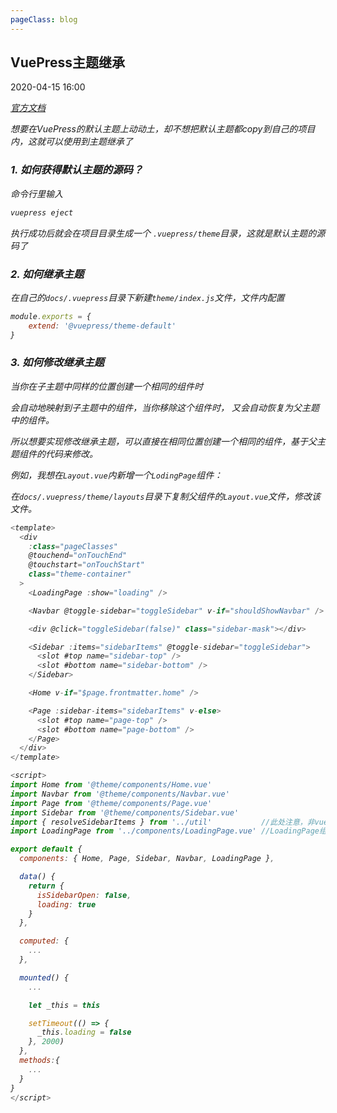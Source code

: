 ```yaml
---
pageClass: blog
---
```


## VuePress主题继承
<p class="date">2020-04-15 16:00 
  <span id="/blog/vue/VuepressInheritanceTheme.html" class="leancloud_visitors">
      <i class="shni shn-eye-fill" />
      <i class="leancloud-visitors-count"></i>
  </span>
</p>


<el-backtop :visibility-height="0"></el-backtop>


<a href="https://vuepress.vuejs.org/zh/theme/inheritance.html" target="_blank">官方文档</a>

想要在VuePress的默认主题上动动土，却不想把默认主题都copy到自己的项目内，这就可以使用到主题继承了


### 1. 如何获得默认主题的源码？

命令行里输入

```js
vuepress eject
```

执行成功后就会在项目目录生成一个 <code class="default">.vuepress/theme</code>目录，这就是默认主题的源码了

### 2. 如何继承主题

在自己的<code class="default">docs/.vuepress</code>目录下新建<code class="default">theme/index.js</code>文件，文件内配置

```js
module.exports = {
    extend: '@vuepress/theme-default'
}
```

### 3. 如何修改继承主题

当你在子主题中同样的位置创建一个相同的组件时

会自动地映射到子主题中的组件，当你移除这个组件时，
又会自动恢复为父主题中的组件。

所以想要实现修改继承主题，可以直接在相同位置创建一个相同的组件，基于父主题组件的代码来修改。

例如，我想在<code class="default">Layout.vue</code>内新增一个<code class="default">LodingPage</code>组件：

在<code class="default">docs/.vuepress/theme/layouts</code>目录下复制父组件的<code class="default">Layout.vue</code>文件，修改该文件。

```js
<template>
  <div
    :class="pageClasses"
    @touchend="onTouchEnd"
    @touchstart="onTouchStart"
    class="theme-container"
  >
    <LoadingPage :show="loading" />

    <Navbar @toggle-sidebar="toggleSidebar" v-if="shouldShowNavbar" />

    <div @click="toggleSidebar(false)" class="sidebar-mask"></div>

    <Sidebar :items="sidebarItems" @toggle-sidebar="toggleSidebar">
      <slot #top name="sidebar-top" />
      <slot #bottom name="sidebar-bottom" />
    </Sidebar>

    <Home v-if="$page.frontmatter.home" />

    <Page :sidebar-items="sidebarItems" v-else>
      <slot #top name="page-top" />
      <slot #bottom name="page-bottom" />
    </Page>
  </div>
</template>

<script>
import Home from '@theme/components/Home.vue'
import Navbar from '@theme/components/Navbar.vue'
import Page from '@theme/components/Page.vue'
import Sidebar from '@theme/components/Sidebar.vue'
import { resolveSidebarItems } from '../util'           //此处注意，非vue文件是不能用@theme来引用组件的，所以需要复制到自己的主题下
import LoadingPage from '../components/LoadingPage.vue' //LoadingPage组件

export default {
  components: { Home, Page, Sidebar, Navbar, LoadingPage },

  data() {
    return {
      isSidebarOpen: false,
      loading: true
    }
  },

  computed: {
    ...
  },

  mounted() {
    ...

    let _this = this

    setTimeout(() => {
      _this.loading = false
    }, 2000)
  },
  methods:{
    ...
  }
}
</script>

```

<base-valine />